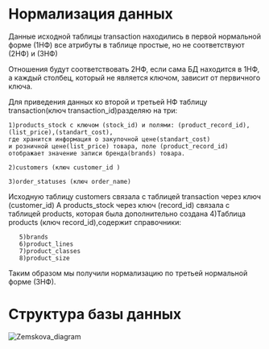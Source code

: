  # Нормализация данных
Данные исходной таблицы transaction находились в
первой нормальной форме (1НФ) все атрибуты в таблице простые, но не соответствуют (2НФ) и (3НФ) 

Отношения будут соответствовать 2НФ, если сама БД находится в 1НФ, а каждый столбец, 
который не является ключом, зависит от первичного ключа.


Для приведения данных ко второй и третьей НФ таблицу transaction(ключ transaction_id)разделяю на три: 

	1)products_stock с ключом (stock_id) и полями: (product_record_id),(list_price),(standart_cost),
	где хранится информация о закупочной цене(standart_cost)
	и розничной цене(list_price) товара, поле (product_record_id) отображает значение записи бренда(brands) товара.
	
	2)customers (ключ customer_id )
	
	3)order_statuses (ключ order_name)

	
Исходную таблицу customers связала с таблицей transaction через ключ (customer_id)
А products_stock через ключ (record_id) связала с таблицей products, которая была дополнительно создана
	4)Таблица products (ключ record_id),содержит справочники:
	  
	   5)brands
	   6)product_lines
	   7)product_classes
	   8)product_size

Таким образом мы получили нормализацию по третьей нормальной форме (3НФ).
# Структура базы данных 
![Zemskova_diagram](https://github.com/Zemsko/Zemskova_M_V/assets/147048091/42ab7914-10ea-4747-ae24-789bbbc539fd)
